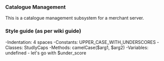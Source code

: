 ### Catalogue Management

This is a catalogue management subsystem for a merchant server.

### Style guide (as per wiki guide)

-Indentation: 4 spaces
-Constants: UPPER_CASE_WITH_UNDERSCORES
-Classes: StudlyCaps
-Methods: camelCase($arg1, $arg2)
-Variables: undefined - let's go with $under_score
